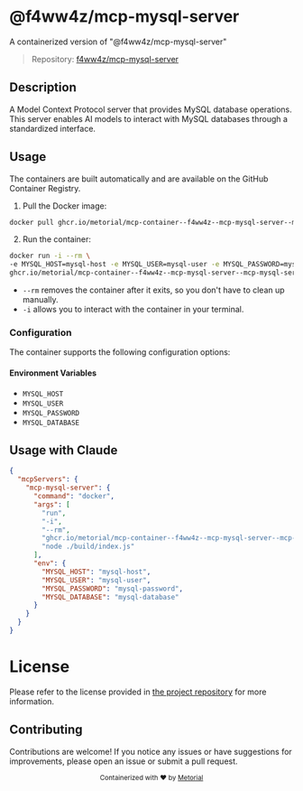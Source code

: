 
# @f4ww4z/mcp-mysql-server

A containerized version of "@f4ww4z/mcp-mysql-server"

> Repository: [f4ww4z/mcp-mysql-server](https://github.com/f4ww4z/mcp-mysql-server)

## Description

A Model Context Protocol server that provides MySQL database operations. This server enables AI models to interact with MySQL databases through a standardized interface.


## Usage

The containers are built automatically and are available on the GitHub Container Registry.

1. Pull the Docker image:

```bash
docker pull ghcr.io/metorial/mcp-container--f4ww4z--mcp-mysql-server--mcp-mysql-server
```

2. Run the container:

```bash
docker run -i --rm \ 
-e MYSQL_HOST=mysql-host -e MYSQL_USER=mysql-user -e MYSQL_PASSWORD=mysql-password -e MYSQL_DATABASE=mysql-database \
ghcr.io/metorial/mcp-container--f4ww4z--mcp-mysql-server--mcp-mysql-server  "node ./build/index.js"
```

- `--rm` removes the container after it exits, so you don't have to clean up manually.
- `-i` allows you to interact with the container in your terminal.



### Configuration

The container supports the following configuration options:




#### Environment Variables

- `MYSQL_HOST`
- `MYSQL_USER`
- `MYSQL_PASSWORD`
- `MYSQL_DATABASE`




## Usage with Claude

```json
{
  "mcpServers": {
    "mcp-mysql-server": {
      "command": "docker",
      "args": [
        "run",
        "-i",
        "--rm",
        "ghcr.io/metorial/mcp-container--f4ww4z--mcp-mysql-server--mcp-mysql-server",
        "node ./build/index.js"
      ],
      "env": {
        "MYSQL_HOST": "mysql-host",
        "MYSQL_USER": "mysql-user",
        "MYSQL_PASSWORD": "mysql-password",
        "MYSQL_DATABASE": "mysql-database"
      }
    }
  }
}
```

# License

Please refer to the license provided in [the project repository](https://github.com/f4ww4z/mcp-mysql-server) for more information.

## Contributing

Contributions are welcome! If you notice any issues or have suggestions for improvements, please open an issue or submit a pull request.

<div align="center">
  <sub>Containerized with ❤️ by <a href="https://metorial.com">Metorial</a></sub>
</div>
  